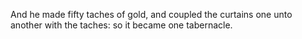 And he made fifty taches of gold, and coupled the curtains one unto another with the taches: so it became one tabernacle.
